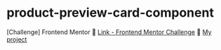 # product-preview-card-component
[Challenge] Frontend Mentor
🔗 [Link - Frontend Mentor Challenge](https://www.frontendmentor.io/challenges/product-preview-card-component-GO7UmttRfa)
🔗 [My project](https://mkdir-nicolas.github.io/product-preview-card-component/)
